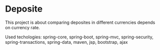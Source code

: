 # Deposite
This project is about comparing deposites in different currencies depends on currency rate.

Used techologies: spring-core, spring-boot, spring-mvc, spring-security, spring-transactions, spring-data, maven, jsp, bootstrap, ajax
